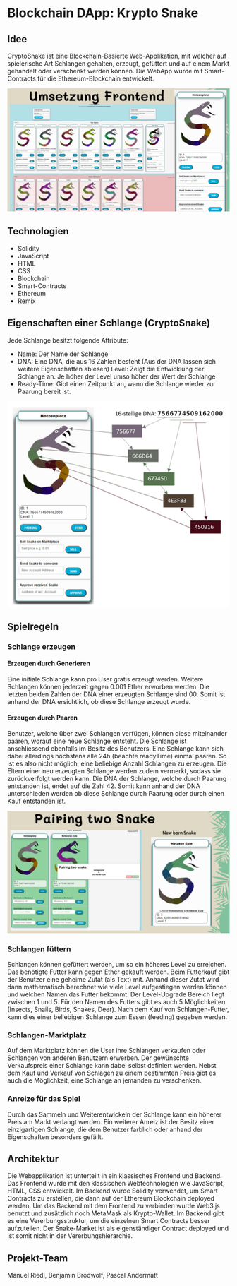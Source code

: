# Blockchain DApp: Krypto Snake

## Idee 
CryptoSnake ist eine Blockchain-Basierte Web-Applikation, mit welcher auf spielerische Art Schlangen gehalten, erzeugt, gefüttert und auf einem Markt gehandelt oder verschenkt werden können. Die WebApp wurde mit Smart-Contracts für die Ethereum-Blockchain entwickelt.

![paaren](./Frontend.jpg)

## Technologien
- Solidity
- JavaScript
- HTML
- CSS
- Blockchain
- Smart-Contracts
- Ethereum
- Remix

## Eigenschaften einer Schlange (CryptoSnake) 
Jede Schlange besitzt folgende Attribute:
- Name: Der Name der Schlange 
- DNA: Eine DNA, die aus 16 Zahlen besteht (Aus der DNA lassen sich weitere Eigenschaften ablesen)
  Level: Zeigt die Entwicklung der Schlange an. Je höher der Level umso höher der Wert der Schlange
- Ready-Time: Gibt einen Zeitpunkt an, wann die Schlange wieder zur Paarung bereit ist. 

![paaren](./dna.jpg)

## Spielregeln
### Schlange erzeugen 

#### Erzeugen durch Generieren 
Eine initiale Schlange kann pro User gratis erzeugt werden. Weitere Schlangen können jederzeit gegen 0.001 Ether erworben werden. Die letzten beiden Zahlen der DNA einer erzeugten Schlange sind 00. Somit ist anhand der DNA ersichtlich, ob diese Schlange erzeugt wurde.

#### Erzeugen durch Paaren 
Benutzer, welche über zwei Schlangen verfügen, können diese miteinander paaren, worauf eine neue Schlange entsteht. Die Schlange ist anschliessend ebenfalls im Besitz des Benutzers. Eine Schlange kann sich dabei allerdings höchstens alle 24h (beachte readyTime) einmal paaren. So ist es also nicht möglich, eine beliebige Anzahl Schlangen zu erzeugen. Die Eltern einer neu erzeugten Schlange werden zudem vermerkt, sodass sie zurückverfolgt werden kann. Die DNA der Schlange, welche durch Paarung entstanden ist, endet auf die Zahl 42. Somit kann anhand der DNA unterschieden werden ob diese Schlange durch Paarung oder durch einen Kauf entstanden ist.

![paaren](./paaren.jpg)

### Schlangen füttern
Schlangen können gefüttert werden, um so ein höheres Level zu erreichen. Das benötigte Futter kann gegen Ether gekauft werden. Beim Futterkauf gibt der Benutzer eine geheime Zutat (als Text) mit. Anhand dieser Zutat wird dann mathematisch berechnet wie viele Level aufgestiegen werden können und welchen Namen das Futter bekommt. Der Level-Upgrade Bereich liegt zwischen 1 und 5. Für den Namen des Futters gibt es auch 5 Möglichkeiten (Insects, Snails, Birds, Snakes, Deer). Nach dem Kauf von Schlangen-Futter, kann dies einer beliebigen Schlange zum Essen (feeding)
gegeben werden.

### Schlangen-Marktplatz
Auf dem Marktplatz können die User ihre Schlangen verkaufen oder Schlangen von anderen Benutzern erwerben. Der gewünschte Verkaufspreis einer Schlange kann dabei selbst definiert werden. Nebst dem Kauf und Verkauf von Schlagen zu einem bestimmten Preis gibt es auch die Möglichkeit, eine Schlange
an jemanden zu verschenken.

### Anreize für das Spiel 
Durch das Sammeln und Weiterentwickeln der Schlange kann ein höherer Preis am Markt verlangt werden. Ein weiterer Anreiz ist der Besitz einer einzigartigen Schlange, die dem Benutzer farblich oder
anhand der Eigenschaften besonders gefällt.

## Architektur 
Die Webapplikation ist unterteilt in ein klassisches Frontend und Backend. Das Frontend wurde mit den klassischen Webtechnologien wie JavaScript, HTML, CSS entwickelt. Im Backend wurde Solidity verwendet, um Smart Contracts zu erstellen, die dann auf der Ethereum Blockchain deployed werden. Um das Backend mit dem Frontend zu verbinden wurde Web3.js benutzt und zusätzlich noch MetaMask als Krypto-Wallet. Im Backend gibt es eine Vererbungsstruktur, um die einzelnen Smart Contracts besser aufzuteilen. Der Snake-Market ist als eigenständiger Contract deployed und ist somit nicht in der
Vererbungshierarchie.

## Projekt-Team
Manuel Riedi, Benjamin Brodwolf, Pascal Andermatt


